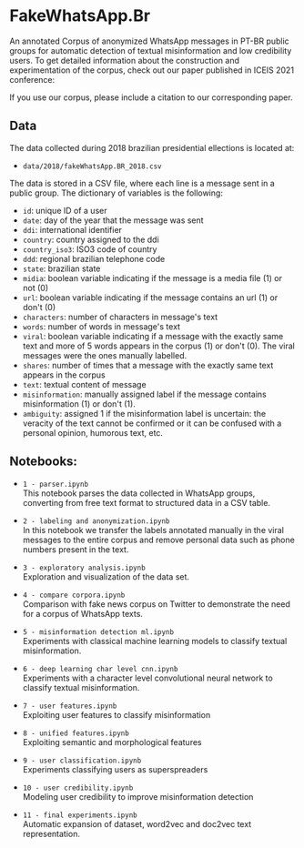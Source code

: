 # FakeWhatsApp.Br
An annotated Corpus of anonymized WhatsApp messages in PT-BR public groups for automatic detection of textual misinformation and low credibility users. To get detailed information about the construction and experimentation of the corpus, check out our paper published in ICEIS 2021 conference:

If you use our corpus, please include a citation to our corresponding paper.

## Data
The data collected during 2018 brazilian presidential ellections is located at:
* ``data/2018/fakeWhatsApp.BR_2018.csv``

The data is stored in a CSV file, where each line is a message sent in a public group. The dictionary of variables is the following:
* ``id``: unique ID of a user
* ``date``: day of the year that the message was sent
* ``ddi``: international identifier
* ``country``: country assigned to the ddi
* ``country_iso3``: ISO3 code of country
* ``ddd``: regional brazilian telephone code
* ``state``: brazilian state
* ``midia``: boolean variable indicating if the message is a media file (1) or not (0)
* ``url``: boolean variable indicating if the message contains an url (1) or don't (0)
* ``characters``: number of characters in message's text
* ``words``: number of words in message's text
* ``viral``: boolean variable indicating if a message with the exactly same text and more of 5 words appears in the corpus (1) or don't (0). The viral messages were the ones manually labelled.
* ``shares``: number of times that a message with the exactly same text appears in the corpus
* ``text``: textual content of message
* ``misinformation``: manually assigned label if the message contains misinformation (1) or don't (1).
* ``ambiguity``: assigned 1 if the misinformation label is uncertain: the veracity of the text cannot be confirmed or it can be confused with a personal opinion, humorous text, etc.

## Notebooks:
* ``1 - parser.ipynb``<br>
This notebook parses the data collected in WhatsApp groups, converting from free text format to structured data in a CSV table.

* ``2 - labeling and anonymization.ipynb``<br>
In this notebook we transfer the labels annotated manually in the viral messages to the entire corpus and remove personal data such as phone numbers present in the text.

* ``3 - exploratory analysis.ipynb``<br>
Exploration and visualization of the data set.

* ``4 - compare corpora.ipynb``<br>
Comparison with fake news corpus on Twitter to demonstrate the need for a corpus of WhatsApp texts.

* ``5 - misinformation detection ml.ipynb``<br>
Experiments with classical machine learning models to classify textual misinformation.

* ``6 - deep learning char level cnn.ipynb``<br>
Experiments with a character level convolutional neural network to classify textual misinformation.

* ``7 - user features.ipynb``<br>
Exploiting user features to classify misinformation

* ``8 - unified features.ipynb``<br>
Exploiting semantic and morphological features

* ``9 - user classification.ipynb``<br>
Experiments classifying users as superspreaders

* ``10 - user credibility.ipynb``<br>
Modeling user credibility to improve misinformation detection

* ``11 - final experiments.ipynb``<br>
Automatic expansion of dataset, word2vec and doc2vec text representation.